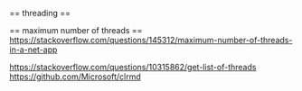 == threading ==

== maximum number of threads ==
https://stackoverflow.com/questions/145312/maximum-number-of-threads-in-a-net-app

https://stackoverflow.com/questions/10315862/get-list-of-threads
https://github.com/Microsoft/clrmd
